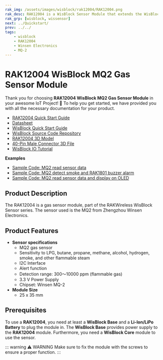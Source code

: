 ```yaml
---
rak_img: /assets/images/wisblock/rak12004/RAK12004.png
rak_desc: RAK12004 is a WisBlock Sensor Module that extends the WisBlock system with a gas sensor. It enables the user to build a gas and smoke detection system that can send measured data and alarm messages over LoRaWAN.
rak_grp: [wisblock, wissensor]
next: ../Quickstart/
prev: ../../
tags:
    - wisblock
    - RAK12004
    - Winsen Electronics
    - MQ-2
---
```



# RAK12004 WisBlock MQ2 Gas Sensor Module

Thank you for choosing **RAK12004 WisBlock MQ2 Gas Sensor Module** in your awesome IoT Project! 🎉 To help you get started, we have provided you with all the necessary documentation for your product.

* [RAK12004 Quick Start Guide](../Quickstart/)
* [Datasheet](../Datasheet/)
* <a href="../../Quickstart/" target="_blank">WisBlock Quick Start Guide</a>
* [WisBlock Source Code Repository](https://github.com/RAKWireless/WisBlock/)
* [RAK12004 3D Model](https://downloads.rakwireless.com/3D_File/WisBlock/3D_RAK12004.stp)
* [40-Pin Male Connector 3D File](https://downloads.rakwireless.com/3D_File/Accessory/WisConnector/M40S1003K6M.stp)
* [WisBlock IO Tutorial](https://docs.rakwireless.com/Knowledge-Hub/Learn/WisBlock-IO-Tutorial/)


**Examples**

* [Sample Code: MQ2 read sensor data](https://github.com/RAKWireless/RAK-MQx-Library/tree/main/examples/RAK12004_MQ2_Sampling)
* [Sample Code: MQ2 detect smoke and RAK1801 buzzer alarm](https://github.com/RAKWireless/RAK-MQx-Library/tree/main/examples/RAK12004_MQ2_SmokeDetection)
* [Sample Code: MQ2 read sensor data and display on OLED](https://github.com/RAKWireless/RAK-MQx-Library/tree/main/examples/RAK12004_MQ2_read)


## Product Description
The RAK12004 is a gas sensor module, part of the RAKWireless WisBlock Sensor series. The sensor used is the MQ2 from Zhengzhou Winsen Electronics.

## Product Features

* **Sensor specifications**
    * MQ2 gas sensor
    * Sensitivity to LPG, butane, propane, methane, alcohol, hydrogen, smoke, and other flammable steam
    * I2C Interface
    * Alert function
    * Detection range: 300～10000&nbsp;ppm (flammable gas)
    * 3.3&nbsp;V Power Supply
    * Chipset: Winsen MQ-2
* **Module Size**
    * 25 x 35&nbsp;mm

## Prerequisites

To use a **RAK12004**, you need at least a **WisBlock Base** and a **Li-Ion/LiPo Battery** to plug the module in. The **WisBlock Base** provides power supply to the **RAK12004** module. Furthermore, you need a **WisBlock Core** module to use the sensor.

::: warning ⚠️ WARNING
Make sure to fix the module with the screws to ensure a proper function.
:::